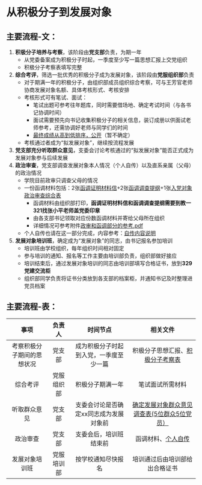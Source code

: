 # 从积极分子到发展对象

## 主要流程-文：

1. **积极分子培养与考察**，该阶段由**党支部**负责，为期一年
   - 从党委备案成为积极分子时起，一季度至少写一篇思想汇报上交党组织
   - 积极分子考察表填写完整
2. **综合考评**，筛选一批优秀的积极分子成为发展对象，该阶段由**党服组织部**负责
   - 对于期满一年的积极分子，由组织部成员组织综合考察，可与王芳官老师协商发展对象名额、具体考核形式、考核安排
   - 考核形式可有笔试、面试：
     - 笔试出题可参考往年题库，同时需要借场地、确定考试时间（与各书记协调时间）
     - 面试需要预先向书记收集积极分子的相关信息，装订成册以供面试老师参考，还需协调好老师与同学们的时间
     - <u>最终成绩从高到低排序，公开</u>（暂不确定）
   - 考核通过者成为“拟发展对象”，继续按流程发展
3. **党支部充分听取群众意见**，支委会讨论考核通过的“拟发展对象”能否正式成为发展对象参与后续发展
4. **政治审查**，党支部调查发展对象本人情况（个人自传）以及直系亲属（父母）的政治情况
   - 学院目前政审只调查父母的情况
   - 一份函调材料包括：2张[函调证明材料信](发展对象的确定和考察＿相关材料/附件6-1：函调证明材料信.pdf)+2张[函调调查提纲](发展对象的确定和考察＿相关材料/附件6-2：函调调查提纲.pdf)+1张[入党对象政治审查综合表](发展对象的确定和考察＿相关材料/附件7：入党对象政治审查综合表.pdf)
     - 函调材料由组织部打印，**函调证明材料信和函调调查提纲需要到教一321找张小平老师盖党委印章**
     - 由各支部书记领取对应份数函调材料并寄给父母所在组织
     - 详细情况可参考附件[政审和函调部分的参考.pdf](发展对象的确定和考察＿相关材料/政审和函调部分的参考.pdf)
   - 个人自传也请在这一部分完成，内容参考：[自传内容说明](发展对象的确定和考察＿相关材料/自传内容说明.pdf)
5. **发展对象培训班**，确定成为“发展对象”的同志，由书记报名参加培训
   - 培训班由学校组织，每年组织时间相对固定
   - 参与培训的通知、报名等工作主要由培训部负责，组织部做好接应
   - 培训结束后，通过发展对象培训的同志由培训部填写合格证书，放到**329党建交流柜**
   - 组织部同学负责将证书分类放到各支部的档案柜，并通知书记及时整理进党员档案

## 主要流程-表：

|            事项            |   负责人   |                时间节点                |                           相关文件                           |
| :------------------------: | :--------: | :------------------------------------: | :----------------------------------------------------------: |
| 考察积极分子期间的思想状况 |   党支部   | 成为积极分子时起到入党，一季度至少一篇 | 积极分子思想汇报、[积极分子考察表](发展对象的确定和考察＿相关材料/附件3：入党积极分子培养考察登记表（新版）.pdf) |
|          综合考评          | 党服组织部 |            积极分子期满一年            |                       笔试面试所需材料                       |
|        听取群众意见        |   党支部   | 支委会讨论是否确定xx同志成为发展对象前 | [确定发展对象群众意见调查表(5位群众5位党员）](发展对象的确定和考察＿相关材料/附件4：浙江大学机械工程学院确定发展对象群众意见调查表.pdf) |
|          政治审查          |   党支部   |         支委会后，培训班结束前         | 函调材料、[个人自传](发展对象的确定和考察＿相关材料/自传内容说明.pdf) |
|       发展对象培训班       | 党服培训部 |           按学校通知尽快报名           |                培训通过后由培训部给出合格证书                |



